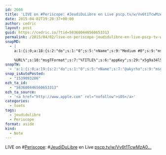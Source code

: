 ```yaml
---
id: 2666
title: 'LIVE on #Periscope: #JeudiDuLibre en Live pscp.tv/w/Vv6t1TcwMzA0…'
date: 2015-04-02T19:20:37+00:00
author: cedric
layout: post
guid: https://cedric.io/?tid=583680446560653313
permalink: /2015/04/02/live-on-periscope-jeudidulibre-en-live-pscp-tv-w-vv6t1tcwmza0/
snapMD:
  - |
    a:1:{i:0;a:18:{s:2:"do";s:1:"0";s:5:"nName";s:9:"Medium #0";s:9:"msgFormat";s:19:"%FULLTEXT%
    
    %URL%";s:10:"msgTFormat";s:7:"%TITLE%";s:6:"appKey";s:29:"x5g9a34l5z294i5y2q284e4g54454";s:6:"appSec";s:85:"d3h0a44e4s2b4i5u2r234m5f5b4v2l5q2a444h574347464a454x2w20374447494c484b4w2c464f5u2d4z2";s:8:"inclTags";s:1:"1";s:7:"fltrsOn";i:0;s:5:"fltrs";a:0:{}s:7:"proxyOn";i:0;s:7:"useSURL";i:0;s:1:"v";i:350;s:4:"publ";s:1:"0";s:11:"accessToken";s:65:"2353413aa5437433e5648ccf74a16119308317c52d1a24d8ed99f26add037528a";s:12:"appAppUserID";s:65:"104b21fd8da79171a6e7bf800d03b4b761204f242935e05d2d86850a6b1635f77";s:14:"appAppUserName";s:26:"Cédric Bousmanne (akyrho)";s:13:"appAppUserURL";s:26:"https://medium.com/@akyrho";s:7:"pubList";a:0:{}}}
snapTW:
  - 'a:1:{i:0;a:19:{s:2:"do";s:1:"0";s:5:"nName";s:7:"@akyrho";s:9:"msgFormat";s:26:"%TITLE%. %EXCERPT% - %URL%";s:6:"appKey";s:55:"x5g9a8325v2y475r3c4m48584n53446p423r3r5u3e356j5j3k4r2p3";s:6:"appSec";s:105:"d3h0a94o46415u594v3q5l5n5l4r4x474x4j484o473u4i5w2m4k494z2k344n306n5r3l5v2s554p4n3p3k45495c3z4v4d3m3u5w525";s:7:"fltrsOn";i:0;s:5:"fltrs";a:0:{}s:7:"proxyOn";i:0;s:7:"useSURL";i:0;s:1:"v";i:350;s:5:"twURL";s:25:"http://twitter.com/akyrho";s:11:"accessToken";s:50:"6678782-Eyg60SCeh7762DEIsYtTPD5GVeOuSN8ATMdF2Lpppe";s:14:"accessTokenSec";s:45:"PgGDCbcYLJnR5esZjY9ID72A33mUNCYnQwaQTBsojSJNa";s:5:"tw140";i:0;s:10:"riComments";s:1:"1";s:11:"riCommentsM";s:1:"1";s:12:"riCommentsAA";s:1:"1";s:8:"attchImg";s:1:"1";s:9:"wpImgSize";s:4:"full";}}'
snap_isAutoPosted:
  - "1539093286"
ozh_ta_id:
  - "583680446560653313"
ozh_ta_source:
  - '<a href="http://www.apple.com" rel="nofollow">iOS</a>'
categories:
  - toots
tags:
  - jeudidulibre
  - Periscope
format: aside
kind:
  - Note
---
```

LIVE on <span class="hashtag hashtag_local">#<a href="https://cedric.io/tag/periscope/">Periscope</a>: <span class="hashtag hashtag_local">#<a href="https://cedric.io/tag/jeudidulibre/">JeudiDuLibre</a> en Live <a href="https://www.pscp.tv/w/Vv6t1TcwMzA0fDE5NDk3NjOt6vbJ5V-B_PuADnUQrKMBsHLugLuwrUTVBON-HPemPg==" title="https://www.pscp.tv/w/Vv6t1TcwMzA0fDE5NDk3NjOt6vbJ5V-B_PuADnUQrKMBsHLugLuwrUTVBON-HPemPg==" class="link link_untco">pscp.tv/w/Vv6t1TcwMzA0…</a></p>